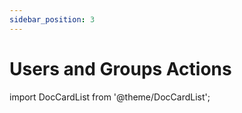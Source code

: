 ```yaml
---
sidebar_position: 3
---
```


# Users and Groups Actions

import DocCardList from '@theme/DocCardList';

<DocCardList />

